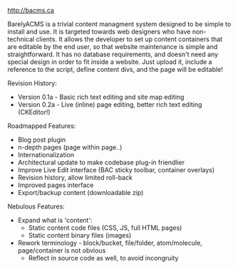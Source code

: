 http://bacms.ca

BarelyACMS is a trivial content managment system designed to be simple to install and use. It is targeted towards web designers who have non-technical clients. 
It allows the developer to set up content containers that are editable by the end user, so that website maintenance is simple and straightforward. It has no database
requirements, and doesn't need any special design in order to fit inside a website. Just upload it, include a reference to the script, define content divs, and the page will be 
editable!

Revision History:
- Version 0.1a - Basic rich text editing and site map editing
- Version 0.2a - Live (inline) page editing, better rich text editing (CKEditor!)

Roadmapped Features:
- Blog post plugin
- n-depth pages (page within page..)
- Internationalization
- Architectural update to make codebase plug-in friendlier
- Improve Live Edit interface (BAC sticky toolbar, container overlays)
- Revision history, allow limited roll-back
- Improved pages interface
- Export/backup content (downloadable zip)

Nebulous Features:
- Expand what is 'content':
	- Static content code files (CSS, JS, full HTML pages)
	- Static content binary files (images)
- Rework terminology - block/bucket, file/folder, atom/molecule, page/container is not obvious
	- Reflect in source code as well, to avoid incongruity

